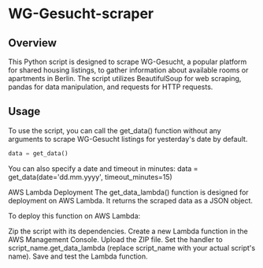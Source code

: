 # WG-Gesucht-scraper

## Overview
This Python script is designed to scrape WG-Gesucht, a popular platform for shared housing listings, to gather information about available rooms or apartments in Berlin. The script utilizes BeautifulSoup for web scraping, pandas for data manipulation, and requests for HTTP requests.

## Usage
To use the script, you can call the get_data() function without any arguments to scrape WG-Gesucht listings for yesterday's date by default.
```python
data = get_data()
```

You can also specify a date and timeout in minutes:
data = get_data(date='dd.mm.yyyy', timeout_minutes=15)

AWS Lambda Deployment
The get_data_lambda() function is designed for deployment on AWS Lambda. It returns the scraped data as a JSON object.

To deploy this function on AWS Lambda:

Zip the script with its dependencies.
Create a new Lambda function in the AWS Management Console.
Upload the ZIP file.
Set the handler to script_name.get_data_lambda (replace script_name with your actual script's name).
Save and test the Lambda function.
